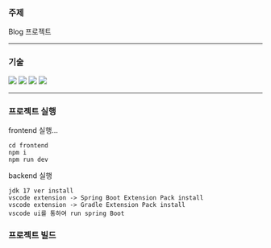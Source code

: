 ### 주제
Blog 프로젝트 

---

### 기술
<div>
  <img src="https://img.shields.io/badge/Vue-4FC08D?style=flat-square&logo=vuedotjs&logoColor=white" />
  <img src="https://img.shields.io/badge/Springboot-6DB33F?style=flat-square&logo=springboot&logoColor=white" />
  <img src="https://img.shields.io/badge/docker-2496ED?style=flat-square&logo=docker&logoColor=white" />
  <img src="https://img.shields.io/badge/postgreSQL-4169E1?style=flat-square&logo=postgresql&logoColor=white" />
</div>

---

### 프로젝트 실행
frontend 실행...
```
cd frontend
npm i
npm run dev
```
backend 실행
```
jdk 17 ver install
vscode extension -> Spring Boot Extension Pack install
vscode extension -> Gradle Extension Pack install
vscode ui를 통하여 run spring Boot
```


### 프로젝트 빌드
